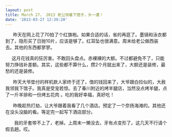 ```yaml
---
layout: post
title: March 27， 2013 老公领着下馆子，头一遭！
date: '2013-03-27 12:39:20'
---
```



      昨天在网上花了70拍了个红旗袍。如果合适的话，省的再逛了。墨镜和泳衣都到了，隐形买了日抛10片，应该是够了。红耳坠也很满意。周末给老公做西装去。其他的东西都寥寥。

     这月花钱真的狂厉害。不敢回头盘点。赤裸裸的大额。不过都避免不了，只能努力挣钱补差额。其实，这些都不算什么，攒2个月就出来了，大额还是装修，最愁的还是装修。

      昨天大爷垫付的样机款人家终于还了，借的钱回来了，大爷跟白捡似的，大赦我领我下馆子。我真是受宠若惊。去了春川附近的烤羊腿店，当然没点烤羊腿，点了一斤羊排和一份烤五花肉 。吃的我好幸福，真好吃！

      昨晚趁热打劫，让大爷跟着我看了几个酒店。预定了一个奈扬海滩的。其他还在没头没脑的看。等定完一起写下酒店部分。

       我的牙套带不上了，老掉。上周末一懒没去，牙有点变形了。这几天不行请个假去趟。哎。


